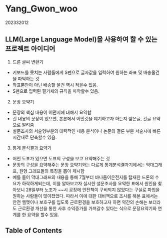 # Yang_Gwon_woo

202332012

## LLM(Large Language Model)을 사용하여 할 수 있는 프로젝트 아이디어

1. 드론 글씨 변환기

- 키보드를 못치는 사람들에게 S펜으로 글자값을 입력하여 원하는 좌표 및 배송물건을 파악하는 것
- 좌표뿐만이 아닌 배송할 물건 역시 적을수 있음.
- S펜으로 입력된 필기체의 규칙을 파악할수 있음.

2. 문장 요약기

- 문장의 핵심 내용이 어떤지에 대해서 요약함
- 긴 내용의 문장이 있으면, 본론에서 어떤것을 얘기하고자 하는지 짧은글, 긴글 요약으로 알려줌
- 설문조사의 서술형부분의 대략적인 내용 분석이나 논문의 결론 부분 서술시에 빠른 시간내로 단축할수 있음.

3. 통계 분석결과 요약기

- 어떤 도표가 있으면 도표의 구성을 보고 요약해주는 것
- 문장의 구성을 요약해주는 문장 요약기와는 다르게 통계분석결과기에서는 막대그래프, 원형 그래프들의 특징을 뽑아 제시함
- 예를 들어 막대그래프의 내용을 통해 7월부터 바나듐이온전지를 탑재한 드론의 수요가 하락하게되는데, 이를 알아보고자 실시한 설문조사를 요약한 표에서 원인을 찾아보니 28일부터 노조가 ~~시 공장에 안전책이 구비되지 않았다는 구실로 파업을 원하는 사람들이 많아졌었다. 따라서 이에 대한 대비책으로 조사를 해본 표에서는 안전 헬멧이나 보호구를 입도록 근로환경을 보호하고자 하면 약간의 손해는 보더라도 근로환경 개선을 통한 사후 수익증가를 가져갈수 있다는 식으로 문장요약기와 연계를 한 요약을 할수 있음.

## Table of Contents

```{tableofcontents}

```
